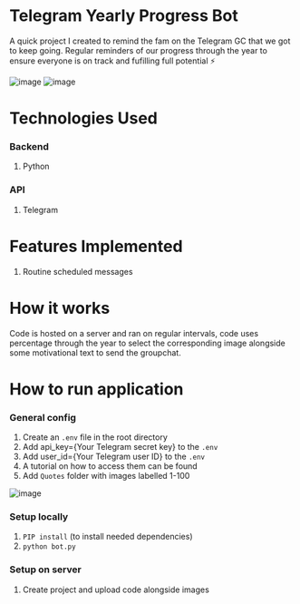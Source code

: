 # Telegram Yearly Progress Bot
A quick project I created to remind the fam on the Telegram GC that we got to keep going. Regular reminders of our progress through the year to ensure everyone is on track and fufilling full potential ⚡


![image](https://github.com/ssutl/telegram-yearly-progress-bot/assets/76885270/bfcfadba-a02f-43fe-bbd7-90e6026b19e0)
![image](https://github.com/ssutl/telegram-yearly-progress-bot/assets/76885270/2cee5682-96a0-41d5-9523-cdc75d35c2b9)



# Technologies Used
### Backend
1. Python

### API
1. Telegram

# Features Implemented
1. Routine scheduled messages

# How it works
Code is hosted on a server and ran on regular intervals, code uses percentage through the year to select the corresponding image alongside some motivational text to send the groupchat.


# How to run application<br/>
### General config
1. Create an `.env` file in the root directory
2. Add api_key={Your Telegram secret key} to the `.env`
3. Add user_id={Your Telegram user ID} to the `.env`
4. A tutorial on how to access them can be found
5. Add `Quotes` folder with images labelled 1-100

![image](https://github.com/ssutl/telegram-yearly-progress-bot/assets/76885270/e361462b-a0c2-4921-bd72-94cd5888bbff)


### Setup locally
1. `PIP install` (to install needed dependencies)
2. `python bot.py`

### Setup on server
1. Create project and upload code alongside images
